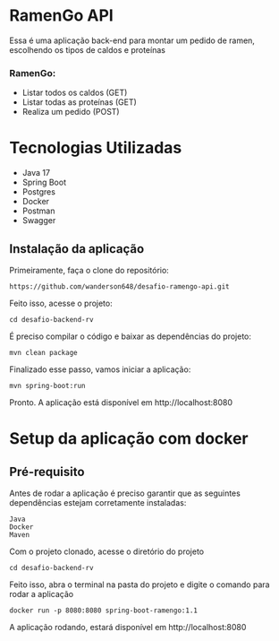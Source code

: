 # RamenGo API

Essa é uma aplicação back-end para montar um pedido de ramen, escolhendo os tipos de caldos e proteínas

### RamenGo:
  -  Listar todos os caldos (GET)
  -  Listar todas as proteínas (GET)
  -  Realiza um pedido (POST)


# Tecnologias Utilizadas
  
  - Java 17
  - Spring Boot
  - Postgres
  - Docker
  - Postman
  - Swagger
## Instalação da aplicação

 Primeiramente, faça o clone do repositório:
  ```
  https://github.com/wanderson648/desafio-ramengo-api.git
  ```
Feito isso, acesse o projeto:
```
cd desafio-backend-rv
```
É preciso compilar o código e baixar as dependências do projeto:
```
mvn clean package
```
Finalizado esse passo, vamos iniciar a aplicação:
```
mvn spring-boot:run
```
Pronto. A aplicação está disponível em  http://localhost:8080

# Setup da aplicação com docker

## Pré-requisito

Antes de rodar a aplicação é preciso garantir que as seguintes dependências estejam corretamente instaladas:
```
Java 
Docker 
Maven 
```
Com o projeto clonado, acesse o diretório do projeto

```
cd desafio-backend-rv
```

Feito isso, abra o terminal na pasta do projeto e digite o comando para rodar a aplicação
```
docker run -p 8080:8080 spring-boot-ramengo:1.1
```
A aplicação rodando, estará disponível em http://localhost:8080
